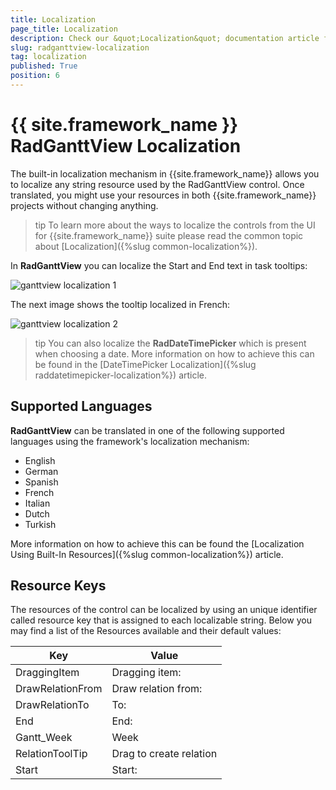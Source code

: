 ```yaml
---
title: Localization
page_title: Localization
description: Check our &quot;Localization&quot; documentation article for the RadGanttView {{site.framework_name}} control.
slug: radganttview-localization
tag: localization
published: True
position: 6
---
```


# {{ site.framework_name }} RadGanttView Localization

The built-in localization mechanism in {{site.framework_name}} allows you to localize any string resource used by the RadGanttView control. Once translated, you might use your resources in both {{site.framework_name}} projects without changing anything.

>tip To learn more about the ways to localize the controls from the UI for {{site.framework_name}} suite please read the common topic about [Localization]({%slug common-localization%}).

In __RadGanttView__ you can localize the Start and End text in task tooltips:

![ganttview localization 1](images/ganttView_localization_1.png)

The next image shows the tooltip localized in French:

![ganttview localization 2](images/ganttView_localization_2.png)

>tip You can also localize the __RadDateTimePicker__  which is present when choosing a date. More information on how to achieve this can be found in the [DateTimePicker Localization]({%slug raddatetimepicker-localization%}) article. 

## Supported Languages

__RadGanttView__ can be translated in one of the following supported languages using the framework's localization mechanism:

* English
* German
* Spanish
* French
* Italian
* Dutch
* Turkish

More information on how to achieve this can be found the [Localization Using Built-In Resources]({%slug common-localization%}) article.

## Resource Keys

The resources of the control can be localized by using an unique identifier called resource key that is assigned to each localizable string. Below you may find a list of the Resources available and their default values:
		
Key | Value
---|---
DraggingItem | Dragging item:
DrawRelationFrom | Draw relation from:
DrawRelationTo | To:
End | End:
Gantt_Week | Week
RelationToolTip | Drag to create relation
Start | Start:
